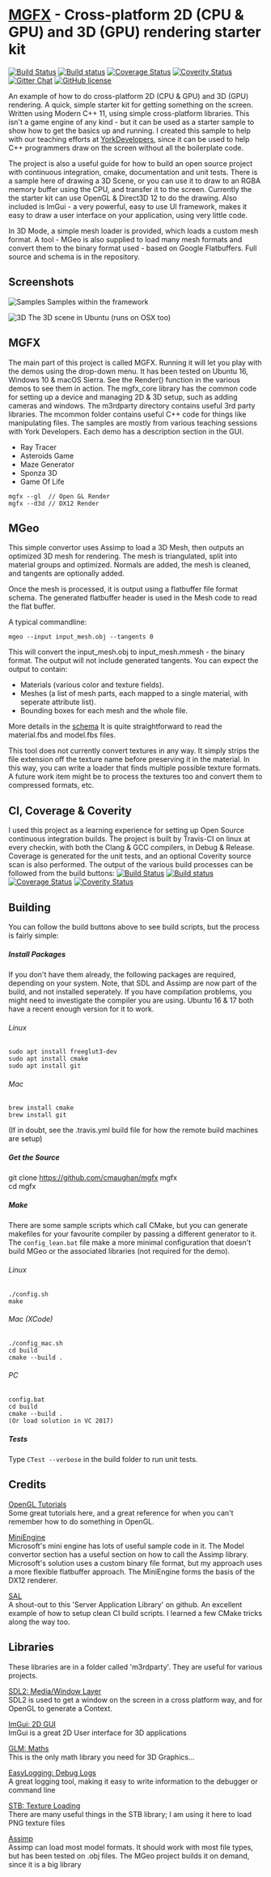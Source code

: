 [MGFX](https://github.com/cmaughan/mgfx) - Cross-platform 2D (CPU & GPU) and 3D (GPU) rendering starter kit
============================================================================

[![Build Status](https://travis-ci.org/cmaughan/mgfx.svg?branch=master)](https://travis-ci.org/cmaughan/mgfx)
[![Build status](https://ci.appveyor.com/api/projects/status/avfauf720bjx7gvh?svg=true)](https://ci.appveyor.com/project/cmaughan/mgfx)
[![Coverage Status](https://coveralls.io/repos/github/cmaughan/mgfx/badge.svg?branch=master&bust=1)](https://coveralls.io/github/cmaughan/mgfx?branch=master)
[![Coverity Status](https://scan.coverity.com/projects/12129/badge.svg)](https://scan.coverity.com/projects/cmaughan-mgfx)
[![Gitter Chat](https://badges.gitter.im/cmaughan/mgfx.svg)](https://gitter.im/cmaughan/mgfx)
[![GitHub license](https://img.shields.io/badge/license-MIT-blue.svg)](https://github.com/cmaughan/mgfx/blob/master/LICENSE)

An example of how to do cross-platform 2D (CPU & GPU) and 3D (GPU) rendering.  A quick, simple starter kit for getting something on the screen.
Written using Modern C++ 11, using simple cross-platform libraries.  This isn't a game engine of any kind - but it can be used as a starter sample
to show how to get the basics up and running.
I created this sample to help with our teaching efforts at [YorkDevelopers](https://yorkdevelopers.org), since it can be used to help C++ programmers
draw on the screen without all the boilerplate code.  

The project is also a useful guide for how to build an open source project with continuous integration, cmake, documentation and unit tests.
There is a sample here of drawing a 3D Scene, or you can use it to draw to an RGBA memory buffer using the CPU, and transfer
it to the screen.
Currently the the starter kit can use OpenGL & Direct3D 12 to do the drawing.  Also included is ImGui - a very powerful, easy to use UI framework,
makes it easy to draw a user interface on your application, using very little code.

In 3D Mode, a simple mesh loader is provided, which loads a custom mesh format.  A tool - MGeo is also supplied to load many mesh formats and convert
them to the binary format used - based on Google Flatbuffers.  Full source and schema is in the repository.

Screenshots
-----------

![Samples](screenshots/samples.png)
Samples within the framework

![3D](screenshots/3d_linux.png)
The 3D scene in Ubuntu (runs on OSX too)

MGFX
-----
The main part of this project is called MGFX.  Running it will let you play with the demos using the drop-down menu.
It has been tested on Ubuntu 16, Windows 10 & macOS Sierra. See the Render() function in the various demos to see them in action.
The mgfx_core library has the common code for setting up a device and managing 2D & 3D setup, such as adding cameras and windows.
The m3rdparty directory contains useful 3rd party libraries.  The mcommon folder contains useful C++ code for things like manipulating files.
The samples are mostly from various teaching sessions with York Developers.  Each demo has a description section in the GUI.

- Ray Tracer
- Asteroids Game
- Maze Generator
- Sponza 3D
- Game Of Life

```
mgfx --gl  // Open GL Render
mgfx --d3d // DX12 Render
```

MGeo
-----
This simple convertor uses Assimp to load a 3D Mesh, then outputs an optimized 3D mesh for rendering.
The mesh is triangulated, split into material groups and optimized.  Normals are added, the mesh is cleaned, 
and tangents are optionally added.

Once the mesh is processed, it is output using a flatbuffer file format schema.  The generated flatbuffer header is used in the Mesh code to read the flat buffer.

A typical commandline:
```
mgeo --input input_mesh.obj --tangents 0
```

This will convert the input_mesh.obj to input_mesh.mmesh - the binary format.  The output will not include generated tangents.
You can expect the output to contain:

- Materials (various color and texture fields).
- Meshes (a list of mesh parts, each mapped to a single material, with seperate attribute list).
- Bounding boxes for each mesh and the whole file.

More details in the [schema](https://github.com/cmaughan/mgfx/tree/master/mcommon/schema/model.fbs)
It is quite straightforward to read the material.fbs and model.fbs files.

This tool does not currently convert textures in any way.  It simply strips the file extension off the texture name before preserving it in the material.
In this way, you can write a loader that finds multiple possible texture formats.  
A future work item might be to process the textures too and convert them to compressed formats, etc.

CI, Coverage & Coverity
-----------------------
I used this project as a learning experience for setting up Open Source continuous integration builds.  The project is built by Travis-CI on linux at every checkin,
with both the Clang & GCC compilers, in Debug & Release.  Coverage is generated for the unit tests, and an optional Coverity source scan is also performed.
The output of the various build processes can be followed from the build buttons:
[![Build Status](https://travis-ci.org/cmaughan/mgfx.svg?branch=master)](https://travis-ci.org/cmaughan/mgfx)
[![Build status](https://ci.appveyor.com/api/projects/status/avfauf720bjx7gvh?svg=true)](https://ci.appveyor.com/project/cmaughan/mgfx)
[![Coverage Status](https://coveralls.io/repos/github/cmaughan/mgfx/badge.svg?branch=master&bust=1)](https://coveralls.io/github/cmaughan/mgfx?branch=master)
[![Coverity Status](https://scan.coverity.com/projects/12129/badge.svg)](https://scan.coverity.com/projects/cmaughan-mgfx)

Building
---------
You can follow the build buttons above to see build scripts, but the process is fairly simple:


##### Install Packages  
If you don't have them already, the following packages are required, depending on your system.  Note, that SDL and Assimp are now part of the build,
and not installed seperately.  If you have compilation problems, you might need to investigate the compiler you are using.
Ubuntu 16 & 17 both have a recent enough version for it to work.

###### Linux
```
sudo apt install freeglut3-dev  
sudo apt install cmake  
sudo apt install git  
```

###### Mac
```
brew install cmake
brew install git
```
(If in doubt, see the .travis.yml build file for how the remote build machines are setup)

##### Get the Source
git clone https://github.com/cmaughan/mgfx mgfx  
cd mgfx  

##### Make
There are some sample scripts which call CMake, but you can generate makefiles for your favourite compiler by passing a different generator to it.
The `config_lean.bat` file make a more minimal configuration that doesn't build MGeo or the associated libraries (not required for the demo).

###### Linux 
```
./config.sh
make
```  

###### Mac (XCode)
```
./config_mac.sh
cd build
cmake --build .
```
###### PC
```
config.bat
cd build
cmake --build .
(Or load solution in VC 2017)
```

##### Tests

Type `CTest --verbose` in the build folder to run unit tests.

Credits
----------
[OpenGL Tutorials](http://www.opengl-tutorial.org)  
Some great tutorials here, and a great reference for when you can't remember how to do something in OpenGL.  

[MiniEngine](https://github.com/Microsoft/DirectX-Graphics-Samples/tree/master/MiniEngine/ModelConverter)  
Microsoft's mini engine has lots of useful sample code in it.  The Model convertor section has a useful section on how to call the Assimp library.
Microsoft's solution uses a custom binary file format, but my approach uses a more flexible flatbuffer approach.
The MiniEngine forms the basis of the DX12 renderer.

[SAL](https://github.com/svens/sal)  
A shout-out to this 'Server Application Library' on github.  An excellent example of how to setup clean CI build scripts.
I learned a few CMake tricks along the way too.  

Libraries
-----------
These libraries are in a folder called 'm3rdparty'.  They are useful for various projects.

[SDL2: Media/Window Layer](https://www.libsdl.org/download-2.0.php)  
SDL2 is used to get a window on the screen in a cross platform way, and for OpenGL to generate a Context.

[ImGui: 2D GUI](https://github.com/ocornut/imgui)  
ImGui is a great 2D User interface for 3D applications

[GLM: Maths](http://glm.g-truc.net/0.9.7/index.html)  
This is the only math library you need for 3D Graphics...

[EasyLogging: Debug Logs](https://github.com/muflihun/easyloggingpp)  
A great logging tool, making it easy to write information to the debugger or command line

[STB: Texture Loading](https://github.com/nothings/stb)  
There are many useful things in the STB library; I am using it here to load PNG texture files

[Assimp](http://www.assimp.org)  
Assimp can load most model formats.  It should work with most file types, but has been tested on .obj files.  The MGeo project builds it on demand, since it is a big library
